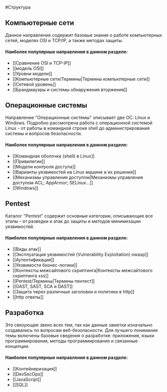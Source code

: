 #Структура

## Компьютерные сети

Данное направление содержит базовые знания о работе компьютерных сетей, моделях OSI и TCP/IP, а также методах защиты.

#### Наиболее популярные направления в данном разделе:
- [[Сравнение OSI и TCP-IP]]
- [[модель OSI]]
- [[Уровни модели]]
- [[Компьютерные сети/Термины|Термины компьютерные сети]]
- [[Сетевой уровень]]
- [[Брандмауэры и системы обнаружения вторжения]]

## Операционные системы

Направление "Операционные системы" описывает две ОС: Linux и Windows. Подробно рассмотрена работа с операционной системой Linux - от работы в командной строке shell до администрирования системы и вопросов безопасности.

#### Наиболее популярные направления в данном разделе:
- [[Командная оболочка (shell) в Linux]]
- [[Привилегии]]
- [[Модели контроля доступа]]
- [[Варианты уязвимостей на Linux машине и их решения]]
- [[Механизмы управления доступом|Механизмы управления доступом ACL; AppArmor; SELinux...]]
- [[Windows]]

## Pentest

Каталог "Pentest" содержит основные категории, описывающие все этапы - от разведки и атак до защиты и методов минимизации уязвимостей.

#### Наиболее популярные направления в данном разделе:
- [[Виды атак]]
- [[Эксплуатация уязвимостей (Vulnerability Exploitation) owasp]]
- [[Аутентификация]]
- [[Уязвимости бизнес-логики]]
- [[Контексты межсайтового скриптинга|Контексты межсайтового скриптинга xss]]
- [[Pentest/Термины|Термины пентест]]
- [[OAST, SAST, SCA и DAST]]
- [[Защита через различные заголовки и политики в http]]
- [[http ответы]]

## Разработка

Это связующее звено всех тем, так как данные заметки изначально создавались по вопросам веб-безопасности. Для лучшего понимания темы включены базовые сведения о разработке: приложения, языки программирования, методы программирования и связанные концепции.

#### Наиболее популярные направления в данном разделе:
- [[Контейнеризация]]
- [[DevSecOps]]
- [[JavaScript]]
- [[SQL]]